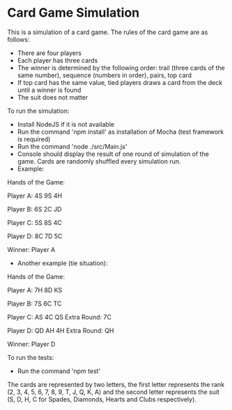 # Card Game Simulation

This is a simulation of a card game. The rules of the card game are as follows:

- There are four players
- Each player has three cards
- The winner is determined by the following order: trail (three cards of the same number), sequence (numbers in order), pairs, top card
- If top card has the same value, tied players draws a card from the deck until a winner is found
- The suit does not matter

To run the simulation:

- Install NodeJS if it is not available
- Run the command 'npm install' as installation of Mocha (test framework is required)
- Run the command 'node ./src/Main.js'
- Console should display the result of one round of simulation of the game. Cards are randomly shuffled every simulation run.
- Example:

Hands of the Game:

Player A: 4S 9S 4H

Player B: 6S 2C JD

Player C: 5S 8S 4C

Player D: 8C 7D 5C

Winner: Player A

- Another example (tie situation):

Hands of the Game:

Player A: 7H 8D KS

Player B: 7S 6C TC

Player C: AS 4C QS Extra Round: 7C

Player D: QD AH 4H Extra Round: QH

Winner: Player D

To run the tests:

- Run the command 'npm test'

The cards are represented by two letters, the first letter represents the rank (2, 3, 4, 5, 6, 7, 8, 9, T, J, Q, K, A) and the second letter represents the suit (S, D, H, C for Spades, Diamonds, Hearts and Clubs respectively).
